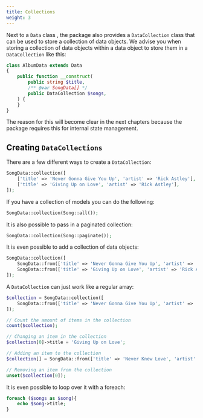 ```yaml
---
title: Collections 
weight: 3
---
```


Next to a `Data` class , the package also provides a `DataCollection` class that can be used to store a collection of
data objects. We advise you when storing a collection of data objects within a data object to store them in
a `DataCollection` like this:

```php
class AlbumData extends Data
{
    public function __construct(
        public string $title,
        /** @var SongData[] */
        public DataCollection $songs,
    ) {
    }
}
```

The reason for this will become clear in the next chapters because the package requires this for internal state
management.

## Creating `DataCollections`

There are a few different ways to create a `DataCollection`:

```php
SongData::collection([
    ['title' => 'Never Gonna Give You Up', 'artist' => 'Rick Astley'],
    ['title' => 'Giving Up on Love', 'artist' => 'Rick Astley'],
]);
```

If you have a collection of models you can do the following:

```php
SongData::collection(Song::all());
```

It is also possible to pass in a paginated collection:

```php
SongData::collection(Song::paginate());
```

It is even possible to add a collection of data objects:

```php
SongData::collection([
    SongData::from(['title' => 'Never Gonna Give You Up', 'artist' => 'Rick Astley']),
    SongData::from(['title' => 'Giving Up on Love', 'artist' => 'Rick Astley']),
]);
```

A `DataCollection` can just work like a regular array:

```php
$collection = SongData::collection([
    SongData::from(['title' => 'Never Gonna Give You Up', 'artist' => 'Rick Astley'])
]);

// Count the amount of items in the collection
count($collection);

// Changing an item in the collection
$collection[0]->title = 'Giving Up on Love';

// Adding an item to the collection
$collection[] = SongData::from(['title' => 'Never Knew Love', 'artist' => 'Rick Astley']);

// Removing an item from the collection
unset($collection[0]);
```

It is even possible to loop over it with a foreach:

```php
foreach ($songs as $song){
    echo $song->title;
}
```

